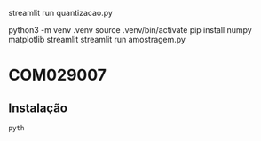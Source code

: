 streamlit run quantizacao.py


python3 -m venv .venv
source .venv/bin/activate
pip install numpy matplotlib streamlit
streamlit run amostragem.py

# COM029007

## Instalação

```sh
pyth